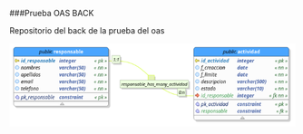 ###Prueba OAS BACK

Repositorio del back de la prueba del oas

![DatabaseModel Image](databaseModel.png)


